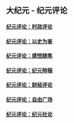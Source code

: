 ## 大纪元 - 纪元评论

#### [纪元评论：时政评论](indexes/nsc1025/README.md?01040330)
#### [纪元评论：以史为鉴](indexes/nsc1028/README.md?01040330)
#### [纪元评论：感悟随笔](indexes/nsc1035/README.md?01040330)
#### [纪元评论：纪元特稿](indexes/nsc424/README.md?01040330)
#### [纪元评论：财经评论](indexes/nsc1026/README.md?01040330)
#### [纪元评论：自由广场](indexes/nsc993/README.md?01040330)
#### [纪元评论：纪元社论](indexes/nsc422/README.md?01040330)
